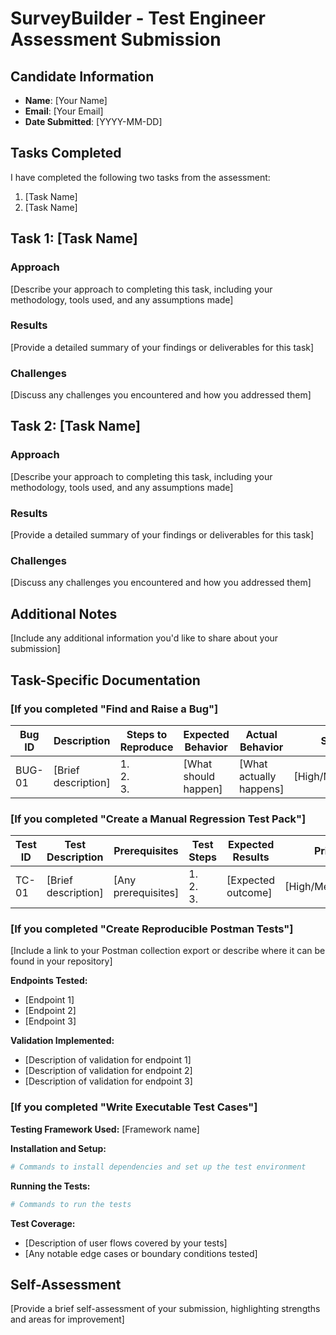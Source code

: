 # SurveyBuilder - Test Engineer Assessment Submission

## Candidate Information
- **Name**: [Your Name]
- **Email**: [Your Email]
- **Date Submitted**: [YYYY-MM-DD]

## Tasks Completed
I have completed the following two tasks from the assessment:

1. [Task Name]
2. [Task Name]

## Task 1: [Task Name]

### Approach
[Describe your approach to completing this task, including your methodology, tools used, and any assumptions made]

### Results
[Provide a detailed summary of your findings or deliverables for this task]

### Challenges
[Discuss any challenges you encountered and how you addressed them]

## Task 2: [Task Name]

### Approach
[Describe your approach to completing this task, including your methodology, tools used, and any assumptions made]

### Results
[Provide a detailed summary of your findings or deliverables for this task]

### Challenges
[Discuss any challenges you encountered and how you addressed them]

## Additional Notes
[Include any additional information you'd like to share about your submission]

## Task-Specific Documentation

### [If you completed "Find and Raise a Bug"]
| Bug ID | Description | Steps to Reproduce | Expected Behavior | Actual Behavior | Severity | Screenshots |
|--------|-------------|---------------------|-------------------|-----------------|----------|------------|
| BUG-01 | [Brief description] | 1. <br>2. <br>3. | [What should happen] | [What actually happens] | [High/Medium/Low] | [Link if applicable] |

### [If you completed "Create a Manual Regression Test Pack"]
| Test ID | Test Description | Prerequisites | Test Steps | Expected Results | Priority |
|---------|-----------------|---------------|------------|------------------|----------|
| TC-01   | [Brief description] | [Any prerequisites] | 1. <br>2. <br>3. | [Expected outcome] | [High/Medium/Low] |

### [If you completed "Create Reproducible Postman Tests"]
[Include a link to your Postman collection export or describe where it can be found in your repository]

**Endpoints Tested:**
- [Endpoint 1]
- [Endpoint 2]
- [Endpoint 3]

**Validation Implemented:**
- [Description of validation for endpoint 1]
- [Description of validation for endpoint 2]
- [Description of validation for endpoint 3]

### [If you completed "Write Executable Test Cases"]
**Testing Framework Used:** [Framework name]

**Installation and Setup:**
```bash
# Commands to install dependencies and set up the test environment
```

**Running the Tests:**
```bash
# Commands to run the tests
```

**Test Coverage:**
- [Description of user flows covered by your tests]
- [Any notable edge cases or boundary conditions tested]

## Self-Assessment
[Provide a brief self-assessment of your submission, highlighting strengths and areas for improvement] 
